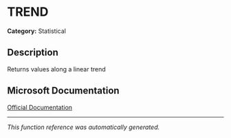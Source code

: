 # TREND

**Category:** Statistical

## Description
Returns values along a linear trend

## Microsoft Documentation
[Official Documentation](https://support.microsoft.com//en-us/office/trend-function-e2f135f0-8827-4096-9873-9a7cf7b51ef1)

---
*This function reference was automatically generated.*
